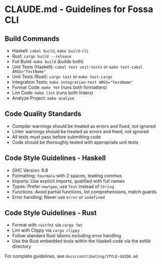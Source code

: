 # CLAUDE.md - Guidelines for Fossa CLI

## Build Commands
- Haskell: `cabal build`, `make build-cli`
- Rust: `cargo build --release`
- Full Build: `make build` (builds both)
- Unit Tests (Haskell): `cabal test unit-tests` or `make test-cabal ARGS="TestName"`
- Unit Tests (Rust): `cargo test` or `make test-cargo`
- Integration Tests: `make integration-test ARGS="TestName"`
- Format Code: `make fmt` (runs both formatters)
- Lint Code: `make lint` (runs both linters)
- Analyze Project: `make analyze`

## Code Quality Standards
- Compiler warnings should be treated as errors and fixed, not ignored
- Linter warnings should be treated as errors and fixed, not ignored
- All tests must pass before submitting code
- Code should be thoroughly tested with appropriate unit tests

## Code Style Guidelines - Haskell
- GHC Version: 9.8
- Formatting: `fourmolu` with 2 spaces, leading commas
- Imports: Use explicit imports, qualified with full names
- Types: Prefer `newtype`, use `Text` instead of `String`
- Functions: Avoid partial functions, list comprehensions, match guards
- Error handling: Never use `error` or `undefined`

## Code Style Guidelines - Rust
- Format with `rustfmt` via `cargo fmt`
- Lint with Clippy via `cargo clippy`
- Follow standard Rust idioms including error handling
- Use the Rust embedded tools within the Haskell code via the extlib directory

For complete guidelines, see `docs/contributing/STYLE-GUIDE.md`